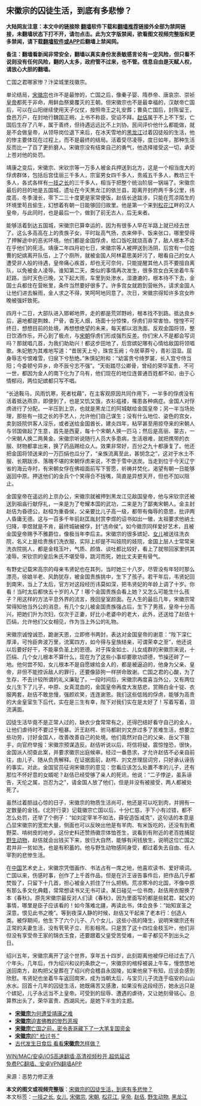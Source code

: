  <h2>宋徽宗的囚徒生活，到底有多悲惨？</h2> <p class="notice"><b>大陆网友注意：本文中的链接除 <a href="https://github.com/bannedbook/fanqiang" >翻墙</a>软件下载和<a href="https://github.com/killgcd/justmysocks/blob/master/README.md">翻墙推荐</a>链接外全部为禁网链接，未翻墙状态下打不开，请勿点击。此为文字版禁闻，欲看图文视频完整版和更多禁闻，请下载<a href="https://github.com/bannedbook/fanqiang">翻墙软件或APP</a>后翻墙上禁闻网。</p><p>备注：翻墙看新闻非常安全，翻墙以真实身份发表敏感言论有一定风险，但只看不说则没有任何风险，翻的人太多，政府管不过来，也不管。信息自由是天赋人权，请放心大胆的翻墙。</b></p>  <div class="entry"> <p id="conimg">亡国之君哪家惨？汴梁城里找徽宗。</p> <p>单论结局，<a href="https://www.bannedbook.org/bnews/tag/%E5%AE%8B%E5%BE%BD%E5%AE%97/" class="st_tag internal_tag" rel="tag" title="标签 宋徽宗 下的日志">宋徽宗</a>也许不是最惨的，亡国之后，像秦子婴、隋恭帝、唐哀宗、崇祯<a href="https://www.bannedbook.org/bnews/tag/%e7%9a%87%e5%b8%9d/" class="st_tag internal_tag" rel="tag" title="标签 皇帝 下的日志">皇帝</a>都死于非命，用鲜血祭奠覆灭的王朝。但宋徽宗也不是最幸福的，汉献帝亡国后，可以在山阳继续使用天子仪仗，按照帝王之礼安葬；曹奂亡国后，封陈留王，食邑万户，在封地行魏国正朔，上书不称臣，受诏不拜。<a href="https://www.bannedbook.org/bnews/tag/%E8%B5%B5%E4%BD%B6/" class="st_tag internal_tag" rel="tag" title="标签 赵佶 下的日志">赵佶</a>属于不上不下型，亡国后生存了八年，属于善终，但待遇远远比不上刘协。民间评价他什么都能做，就是不会做皇帝，从领导岗位退下来后，在冰天雪地的<a href="https://www.bannedbook.org/bnews/tag/%e9%bb%91%e9%be%99%e6%b1%9f/" class="st_tag internal_tag" rel="tag" title="标签 黑龙江 下的日志">黑龙江</a>过着囚徒般的生活，他的惨主要体现在过程上，而不是最终的结局。活着受尽凌辱，度日如年，那种生活反而比一了百了更折磨人。宋徽宗没有结束自己的勇气，他选择接受这一切，承受上苍对他的处罚。</p> <p>靖康之变后，宋徽宗、宋钦宗等一万多人被金兵押送到北方，这是一个相当庞大的俘虏群体，包括后宫佳丽三千多人，宗室男女四千多人，贵戚五千多人，教坊三千多人，各式各样有<a href="https://www.bannedbook.org/bnews/tag/%E4%B8%80%E6%8A%80%E4%B9%8B%E9%95%BF/" class="st_tag internal_tag" rel="tag" title="标签 一技之长 下的日志">一技之长</a>的三千多人，相当于把整个统治阶层一锅端了。宋徽宗最后的目的地是五国城，遗址在今天黑龙江的依兰县，距离开封府两千多公里，纬度高，冬季漫长，零下二三十度更是家常便饭，赵佶长途跋涉，只能在荒凉陌生的环境里苟且偷生，幻想着有朝一日能够回归故里。他是第一个来到<a href="https://www.bannedbook.org/bnews/tag/%e6%9d%be%e8%8a%b1%e6%b1%9f/" class="st_tag internal_tag" rel="tag" title="标签 松花江 下的日志">松花江</a>畔的汉人皇帝，与此同时，也是最后一个，做到了前无古人，后无来者。</p>  <p>能够活着到达五国城，宋徽宗已算幸运的，因为有很多人早在半路上就已经去世了。这么多高高在上的贵族子女，平时趾高气扬，衣来伸手、饭来张口，哪里受得了押解途中的恶劣环境。他们都是金国俘虏，给口饭吃就烧高香了，敌人根本不会在乎他们的死活。靖康二年四月初七日，宋徽宗等人被押送到汤阴，后宫有一位姓曹的妃嫔离开队伍，上了个厕所，就被金国人阿林葛思美奸污了，眼看自己的女人遭受非人般的待遇，皇帝痛心疾首，却也无可奈何，只能提醒其他人员不要擅自离队，以免被金人凌辱。谁知第二天，类似的事情再次发生，很多宫女白天坐着牛车赶路，当时天色已晚，又下起大雨，车里到处渗水，湿漉漉的，根本待不下去，金国士兵都住在营帐里，条件当然要好很多了。许多宫女就跑到营帐外，请求金国人让他们进去躲雨，金人求之不得，笑呵呵地同意了。次日，宋徽宗得知许多宫女昨晚被强奸致死。</p> <p>四月十二日，大部队进入邯郸地界，走的都是荒郊野岭，根本找不到路。抵达良乡后，遍地都是荆棘、尸骨，杳无人烟，场面十分惊悚，俘虏们非常害怕，惶惶不可终日，想想目前的处境，再想想绝望的未来，每天都以泪洗面。反观金国将领，整日饮酒作乐，开心到了极点，与<a href="https://www.bannedbook.org/bnews/tag/%E5%AE%8B%E6%9C%9D/" class="st_tag internal_tag" rel="tag" title="标签 宋朝 下的日志">宋朝</a>俘虏们形成强烈反差。你们宋人不是都会写词吗？那就唱几首，为我们助助兴！都这步田地了，后宫嫔妃哪有心情给敌国将领唱歌。朱妃勉为其难地写道：“昔居天上兮，珠宫玉阙；今居草莽兮，青衫泪湿。屈身辱志兮恨难雪，归泉下兮愁绝。”朱慎妃附和：“幼富贵兮绮罗裳，长入宫兮侍当阳；今委顿兮异乡，命不辰兮志不强”。“天街踏尽公卿骨，曾经的荣华富贵、不可一世，都因为金人的南下化为了乌有，他们现在的地位连普通百姓都不如，由于心情郁闷，两位妃嫔都只写不唱。</p> <p>“长途鞍马，风雨饥寒，死者枕藉”，在主客观原因共同作用下，一半多的俘虏没有活着抵达燕京，即便到了，也是又饥又饿，衣衫褴褛，罹患各种病症。金国人对俘虏进行了分配，一半压到上京，也就是黑龙江的阿城献给金国皇帝；另一半当场处理，那些有一技之长的手艺人，允许他们自己谋生；没有什么地位、姿色的宫女，卖到妓院供客人淫乐，或者送给金国酋长，建炎四年，粘罕甚至用掠夺来的宋朝人与邻国做起了生意，首先是西夏，每十个宋朝人换一匹马；然后是高丽、蒙古，一个宋朝人换二两黄金。宋徽宗听说随行人员大多患病，生活艰难，就把携带的衣服、财物都拿出来，换了药品赐给众人。效果非常好，百分之九十都康复了。他还把金国将领送来的一万匹绢也瓜分了，“亲族流离至此，甚悯念之”，这对于水土不服、长期跋涉、落魄不堪的宋朝俘虏来说，不啻于雪中送炭。当走到位于今天辽宁省的海云寺时，有宋朝女俘在佛祖面前写下誓愿，祈祷并焚化，渴望有朝一日能够返回中原。押送他们的金兵个个笑得合不拢嘴，简直是异想天开，但也不加以阻止。</p>  <p>金国皇帝在遥远的上京办公，宋徽宗就被押到黑龙江见敌国皇帝，他与宋钦宗还被送到祖庙行献俘礼，一来是为了夸耀本国的武功，二来是为了鄙夷宋朝人。金主封赵佶为昏德公，赵桓为重昏侯，父亲要比儿子高一级，都带有侮辱的意思，批评两人昏庸无德。这与一百多千年前赵匡胤封赏李煜的诏书如出一辙，太祖要求他纳土归降，李煜就是不肯，最终城破被俘，封“违命侯”。如今徽宗同样爱好艺术，且被金国皇帝赐予不雅爵位，像极当年李后主。宋徽宗的很多嫔妃、<a href="https://www.bannedbook.org/bnews/tag/%e5%a5%b3%e5%84%bf/" class="st_tag internal_tag" rel="tag" title="标签 女儿 下的日志">女儿</a>被送往洗衣院，名义上是给贵族们洗衣服，实际上却是不叫妓院的妓院，金国上层人士常常来洗衣院挑人，都是金枝玉叶，气质、颜值、谈吐都比较好，看上了就带回家里供其凌辱。宋钦宗的皇后朱氏不堪受辱，跳河而死，她比丈夫更有骨气。</p> <p>有野史记载宋高宗的母亲韦贤妃也在其列，当时她三十八岁，尽管没有年轻时那么漂亮，徐娘半老、风韵犹存，被金国贵族挑中，生下了孩子。若干年后，韦贤妃回到南宋，当上了太后，官方对这段经历讳莫如深，把韦贤妃的年龄上调了十岁。你看！当时太后都快五十岁的人了！哪个金国贵族会看上她？又怎么可能生什么孩子？用这样的方法平息外界的流言，挽回皇室颜面。在人生的最后几年，宋徽宗常常得知他当外公的消息，有几个女儿被金国贵族强占后，生下了男孩，皇帝十分高兴，把她们升为次妇，仅次于正妻，好比小老婆中的老大，此外，还送给了赵佶十匹绢，允许他们父女相见，作为当上外公的礼物。</p> <p>宋徽宗诚惶诚恐，跪谢天恩，立即修书两封，表达对金国皇帝的谢意：“陛下深仁厚泽，可怜臣奔波万里，流寓四方，如今得与皇族结亲，可谓荣幸之至”，他还说以后要好好干，不能辜负圣上的恩德。对于挥金如土、儿女成群的宋徽宗来说，十匹绢、几个女儿根本不算什么，现在为了这些小事却要歌功颂德，节操还碎了一地。他何尝不知，女儿根本不是自愿嫁给金人的，都是被逼迫的，他身为父亲、皇帝，非但不能控诉敌人的罪行，还要像舔狗一样拼命致谢。亡国之君的心酸，为了生存，不去计较所谓的礼义廉耻了。一段时间后，宋徽宗再度喜当外公，又有两位女儿生下了儿子，中原、女真混血的，金国皇帝再度大发慈悲，赏赐白金十锭、衣服两套，赵佶不敢怠慢，强颜欢笑，连连谢恩。我们这些低贱的俘虏，能够为高贵的大金皇室生下后代，实在是三生有幸，陛下对我们实在是太好了！写着写着，泪流满面。</p>  <p>囚徒生活毕竟不是正常人过的，缺衣少食常常有之，还得巴结好看守自己的金人，让他们虐待时不要过于粗暴。沂王赵㮙、驸马都尉刘文彦过多了苦难生活，想要立些功劳，讨好金国人，改善改善自己的处境。他们竟然对自己的父亲、岳父下狠手，向官府举报：宋徽宗预谋造反。赵佶听说以后，将信将疑，震惊惶恐，很快，金国派人彻查此案，并要求徽宗出庭候审。经过一番恳求，才允许赵佶不必亲自前往，由儿子、随从负责解释。在证据面前，赵㮙、刘文彦理屈词穷，只好承认诬告的事实。对此，金国官员征询宋徽宗的意见：您看应该怎么处置不孝的儿子，还有那位不怀好意的女婿呢？赵佶已经受够了亲人的死讯，他说：“二子悖逆，虽系诬告，天伦之属，岂忍为之”，请金国人放了他们，但是并没有被接受，两人都被处死了。</p> <p>虽然过着胆战心惊的日子，宋徽宗的物质生活尚可，他还是可以吃到肉，并拥有一定数量的金钱。《北狩行录》记载徽宗亡国以后，十分仁慈，手下小有过错，都不怎么处罚，还举了个例子：“如刘定宰羊不如法，薛安造饭减克”，这句话的本意是凸显宋徽宗的宽宏大量，侧面也可以反映出他是有羊肉、有米饭吃的，还没有到煮野菜、啃树皮的地步。这份史料还赞扬徽宗体恤苍生，说看到有附近的老百姓捕捉<a href="https://www.bannedbook.org/bnews/tag/%e9%87%8e%e7%94%9f%e5%8a%a8%e7%89%a9/" class="st_tag internal_tag" rel="tag" title="标签 野生动物 下的日志">野生动物</a>，赵佶就会出钱买下来，放归大自然，能够有闲钱放生，说明这位亡国之君并非一贫如洗，也是有积蓄的。他与野生动物感同身受，都过着失去自由、任人宰割的悲惨生活。</p> <p>在<span class='wp_keywordlink_affiliate'><a href="https://www.bannedbook.org/" title="中国" target="_blank">中国</a></span>艺术史上，宋徽宗凭借画作、书法占有一席之地，他喜欢读书、爱好填词。亡国以来，伤感时事，创作了上千首作品，但是在沂王诬告事件后，把作品几乎都焚毁了，只留下十几首，担心被金人抓住了什么把柄。荒凉寒冷的北国，不像中原有那么多文化典籍，常常想读书又无书可读，某日碰见一位书商，赵佶用衣服换了本《春秋》。原先宋徽宗最反对人们读《春秋》，因为里面写的都是些弑君、弑父的事情，哪里是臣子应该看的！如今落难北疆，再读此书，体会良多：“始知宣圣之深意，恨见此书之晚”。等到夜深人静的时候，赵佶又干起来了老本行：创造人类。被俘期间，他生下了六个儿子、八个女儿，这些小孩的降生，说明宋徽宗还有正常的夫妻生活，没有茕茕孑立、形影相吊。只是苦了这十四位金枝玉叶，他们非但没有享受帝王家的锦衣玉食，还要跟着父皇受苦受难，一辈子都见不到出头之日。</p>  <p>绍兴五年，宋徽宗离开了这个世界，享年五十四岁，此刻距离他被俘已经过去了八个年头。几年后，作为绍兴和议的条款之一，宋徽宗的棺椁被装上牛车，慢悠悠地送回南方，赵构把父皇葬在了绍兴府会稽县永固陵，如果他泉下有知，应该会感到欣慰。韦贤妃也坐着牛车返回南宋，成为当朝太后，与宝贝儿子流连于临安的山山水水。回首十几年的囚徒生活，她既痛苦又感激，如果没有这段经历，她永远只是个嫔妃，儿子永远当不上皇帝。可受到的屈辱、遭遇的虐待，又让她刻骨铭心。总算熬出头了，荣华富贵、西湖风光，是她下半生的主题。</p> <ul class='op-related-articles' title='相关阅读'> <li><a href='https://www.bannedbook.org/bnews/lifebaike/20210123/1473106.html' target='_blank'><b>宋徽宗</b>为何遭受靖康之难</a></li> <li><a href='https://www.bannedbook.org/bnews/cbnews/20201230/1457934.html' target='_blank'><b>宋徽宗</b>迫害佛教的惨烈恶报</a></li> <li><a href='https://www.bannedbook.org/bnews/ssgc/20200815/1380369.html' target='_blank'><b>宋徽宗</b>亡国之前，密令表哥藏下了一大笔复国资金</a></li> <li><a href='https://www.bannedbook.org/bnews/comments/20200608/1370967.html' target='_blank'><b>宋徽宗</b>的“ 检讨书 ”</a></li> <li><a href='https://www.bannedbook.org/bnews/lifebaike/20200317/1295309.html' target='_blank'>古代发生日食后 看看<b>宋徽宗</b>怎样做？</a></li> </ul> <p class="texttj"> <a href="https://github.com/bannedbook/fanqiang/wiki/V2ray%E6%9C%BA%E5%9C%BA" target="_blank">WIN/MAC/安卓/iOS高速翻墙:高清视频秒开,超低延迟</a><br/> <a href="https://github.com/bannedbook/fanqiang/wiki/%E7%A6%81%E9%97%BB%E7%BD%91%E5%AE%89%E5%8D%93%E7%BF%BB%E5%A2%99%E6%96%B0%E9%97%BBAPP" target="_blank">免费PC翻墙、安卓VPN翻墙APP</a></p><div id="archive-pix-1" class="banner-ads"> <!-- AuctionX Display platform tag START --> <div id="26318x728x90x621x_ADSLOT1" clicktrack="%%CLICK_URL_ESC%%"></div> <!-- AuctionX Display platform tag END --> </div> <div id="archive-pix-2" class="banner-ads"> <!-- AuctionX Display platform tag START --> <div id="26315x300x250x621x_ADSLOT1" clicktrack="%%CLICK_URL_ESC%%"></div> <!-- AuctionX Display platform tag END --> </div><p> 来源：恶势力修正液 </p><a name='sharetosocial'></a>       <div><b>本文的图文或视频完整版</b>：<a href='https://www.bannedbook.org/bnews/lifebaike/20210504/1539094.html'>宋徽宗的囚徒生活，到底有多悲惨？</a></div>  </div><!--END ENTRY--> <div class="postfooter"> <div>本文标签：<a href="https://www.bannedbook.org/bnews/tag/%E4%B8%80%E6%8A%80%E4%B9%8B%E9%95%BF/" rel="tag">一技之长</a>, <a href="https://www.bannedbook.org/bnews/tag/%e5%a5%b3%e5%84%bf/" rel="tag">女儿</a>, <a href="https://www.bannedbook.org/bnews/tag/%E5%AE%8B%E5%BE%BD%E5%AE%97/" rel="tag">宋徽宗</a>, <a href="https://www.bannedbook.org/bnews/tag/%E5%AE%8B%E6%9C%9D/" rel="tag">宋朝</a>, <a href="https://www.bannedbook.org/bnews/tag/%e6%9d%be%e8%8a%b1%e6%b1%9f/" rel="tag">松花江</a>, <a href="https://www.bannedbook.org/bnews/tag/%e7%9a%87%e5%b8%9d/" rel="tag">皇帝</a>, <a href="https://www.bannedbook.org/bnews/tag/%E8%B5%B5%E4%BD%B6/" rel="tag">赵佶</a>, <a href="https://www.bannedbook.org/bnews/tag/%e9%87%8e%e7%94%9f%e5%8a%a8%e7%89%a9/" rel="tag">野生动物</a>, <a href="https://www.bannedbook.org/bnews/tag/%e9%bb%91%e9%be%99%e6%b1%9f/" rel="tag">黑龙江</a></div>  </div><!--END POSTFOOTER--> 